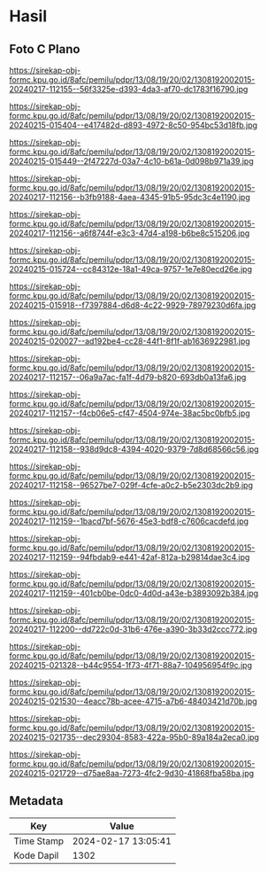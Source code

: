 # Hasil

## Foto C Plano

https://sirekap-obj-formc.kpu.go.id/8afc/pemilu/pdpr/13/08/19/20/02/1308192002015-20240217-112155--56f3325e-d393-4da3-af70-dc1783f16790.jpg

https://sirekap-obj-formc.kpu.go.id/8afc/pemilu/pdpr/13/08/19/20/02/1308192002015-20240215-015404--e417482d-d893-4972-8c50-954bc53d18fb.jpg

https://sirekap-obj-formc.kpu.go.id/8afc/pemilu/pdpr/13/08/19/20/02/1308192002015-20240215-015449--2f47227d-03a7-4c10-b61a-0d098b971a39.jpg

https://sirekap-obj-formc.kpu.go.id/8afc/pemilu/pdpr/13/08/19/20/02/1308192002015-20240217-112156--b3fb9188-4aea-4345-91b5-95dc3c4e1190.jpg

https://sirekap-obj-formc.kpu.go.id/8afc/pemilu/pdpr/13/08/19/20/02/1308192002015-20240217-112156--a6f8744f-e3c3-47d4-a198-b6be8c515206.jpg

https://sirekap-obj-formc.kpu.go.id/8afc/pemilu/pdpr/13/08/19/20/02/1308192002015-20240215-015724--cc84312e-18a1-49ca-9757-1e7e80ecd26e.jpg

https://sirekap-obj-formc.kpu.go.id/8afc/pemilu/pdpr/13/08/19/20/02/1308192002015-20240215-015918--f7397884-d6d8-4c22-9929-78979230d6fa.jpg

https://sirekap-obj-formc.kpu.go.id/8afc/pemilu/pdpr/13/08/19/20/02/1308192002015-20240215-020027--ad192be4-cc28-44f1-8f1f-ab1636922981.jpg

https://sirekap-obj-formc.kpu.go.id/8afc/pemilu/pdpr/13/08/19/20/02/1308192002015-20240217-112157--06a9a7ac-fa1f-4d79-b820-693db0a13fa6.jpg

https://sirekap-obj-formc.kpu.go.id/8afc/pemilu/pdpr/13/08/19/20/02/1308192002015-20240217-112157--f4cb06e5-cf47-4504-974e-38ac5bc0bfb5.jpg

https://sirekap-obj-formc.kpu.go.id/8afc/pemilu/pdpr/13/08/19/20/02/1308192002015-20240217-112158--938d9dc8-4394-4020-9379-7d8d68566c56.jpg

https://sirekap-obj-formc.kpu.go.id/8afc/pemilu/pdpr/13/08/19/20/02/1308192002015-20240217-112158--96527be7-029f-4cfe-a0c2-b5e2303dc2b9.jpg

https://sirekap-obj-formc.kpu.go.id/8afc/pemilu/pdpr/13/08/19/20/02/1308192002015-20240217-112159--1bacd7bf-5676-45e3-bdf8-c7606cacdefd.jpg

https://sirekap-obj-formc.kpu.go.id/8afc/pemilu/pdpr/13/08/19/20/02/1308192002015-20240217-112159--94fbdab9-e441-42af-812a-b29814dae3c4.jpg

https://sirekap-obj-formc.kpu.go.id/8afc/pemilu/pdpr/13/08/19/20/02/1308192002015-20240217-112159--401cb0be-0dc0-4d0d-a43e-b3893092b384.jpg

https://sirekap-obj-formc.kpu.go.id/8afc/pemilu/pdpr/13/08/19/20/02/1308192002015-20240217-112200--dd722c0d-31b6-476e-a390-3b33d2ccc772.jpg

https://sirekap-obj-formc.kpu.go.id/8afc/pemilu/pdpr/13/08/19/20/02/1308192002015-20240215-021328--b44c9554-1f73-4f71-88a7-104956954f9c.jpg

https://sirekap-obj-formc.kpu.go.id/8afc/pemilu/pdpr/13/08/19/20/02/1308192002015-20240215-021530--4eacc78b-acee-4715-a7b6-48403421d70b.jpg

https://sirekap-obj-formc.kpu.go.id/8afc/pemilu/pdpr/13/08/19/20/02/1308192002015-20240215-021735--dec29304-8583-422a-95b0-89a184a2eca0.jpg

https://sirekap-obj-formc.kpu.go.id/8afc/pemilu/pdpr/13/08/19/20/02/1308192002015-20240215-021729--d75ae8aa-7273-4fc2-9d30-41868fba58ba.jpg


## Metadata

| Key        | Value               |
| ---------- | ------------------- |
| Time Stamp | 2024-02-17 13:05:41 |
| Kode Dapil | 1302                |



